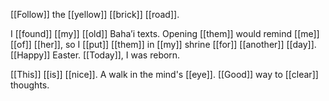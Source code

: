 
[[Follow]] the [[yellow]] [[brick]] [[road]].

I [[found]] [[my]] [[old]] Baha’i texts. 
Opening [[them]] would remind [[me]] [[of]] [[her]], 
so I [[put]] [[them]] in [[my]] shrine [[for]] [[another]] [[day]].
[[Happy]] Easter. [[Today]], I was reborn.

[[This]] [[is]] [[nice]]. A walk in the mind's [[eye]].
[[Good]] way to [[clear]] thoughts.
